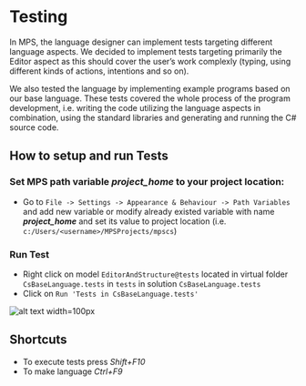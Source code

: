 # Testing

In MPS, the language designer can implement tests targeting different language aspects. We decided
to implement tests targeting primarily the Editor aspect as this should cover the user’s work
complexly (typing, using different kinds of actions, intentions and so on).

We also tested the language by implementing example programs based on our base language.
These tests covered the whole process of the program development, i.e. writing the code
utilizing the language aspects in combination, using the standard libraries and generating
and running the C# source code.

## How to setup and run Tests
### Set MPS path variable ***project_home*** to your project location:
- Go to `File -> Settings -> Appearance & Behaviour -> Path Variables` and add new variable or modify already existed variable with name ***project_home*** and set its value to project location (i.e.  `c:/Users/<username>/MPSProjects/mpscs`)
 
### Run Test
 - Right click on model `EditorAndStructure@tests` located in virtual folder `CsBaseLanguage.tests` in `tests` in solution `CsBaseLanguage.tests`
 - Click on `Run 'Tests in CsBaseLanguage.tests'`
 
 
![alt text width=100px](https://github.com/vaclav/mpscs/blob/master/doc/img/run_tests.png?s=500 "How to run tests")
 
## Shortcuts
- To execute tests press *Shift+F10* 
- To make language *Ctrl+F9*
